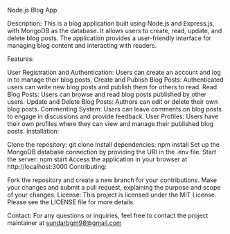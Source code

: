 Node.js Blog App

Description:
This is a blog application built using Node.js and Express.js, with MongoDB as the database. It allows users to create, read, update, and delete blog posts. The application provides a user-friendly interface for managing blog content and interacting with readers.

Features:

User Registration and Authentication: Users can create an account and log in to manage their blog posts.
Create and Publish Blog Posts: Authenticated users can write new blog posts and publish them for others to read.
Read Blog Posts: Users can browse and read blog posts published by other users.
Update and Delete Blog Posts: Authors can edit or delete their own blog posts.
Commenting System: Users can leave comments on blog posts to engage in discussions and provide feedback.
User Profiles: Users have their own profiles where they can view and manage their published blog posts.
Installation:

Clone the repository: git clone 
Install dependencies: npm install
Set up the MongoDB database connection by providing the URI in the .env file.
Start the server: npm start
Access the application in your browser at http://localhost:3000
Contributing:

Fork the repository and create a new branch for your contributions.
Make your changes and submit a pull request, explaining the purpose and scope of your changes.
License:
This project is licensed under the MIT License. Please see the LICENSE file for more details.

Contact:
For any questions or inquiries, feel free to contact the project maintainer at sundarbgm98@gmail.com

